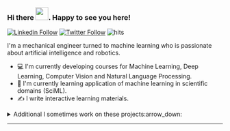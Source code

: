 ### Hi there <img src="https://raw.githubusercontent.com/MartinHeinz/MartinHeinz/master/wave.gif" width="30px">. Happy to see you here!

<p align="center">

[![Linkedin Follow](https://img.shields.io/badge/-Connect-blue?style=flat-square&logo=Linkedin&logoColor=white&link=https://www.linkedin.com/in/rojeshshikhrakar/)](https://www.linkedin.com/in/rojeshshikhrakar/)
[![Twitter Follow](https://img.shields.io/twitter/follow/tsusil?label=Follow&style=social)](https://twitter.com/roshikhrakar)
![hits](https://visitor-badge.laobi.icu/badge?page_id=rojesh-shikhrakar)

</p>

I'm a mechanical engineer turned to machine learning who is passionate about artificial intelligence and robotics. 

- 💻 I'm currently developing courses for Machine Learning, Deep Learning, Computer Vision and Natural Language Processing.
- 📖 I'm currently learning application of machine learning in scientific domains (SciML).
- ✍️ I write interactive learning materials.


<details>
<summary>
  Additional I sometimes work on these projects:arrow_down:
</summary>

<br />

[![ReadMe Card](https://github-readme-stats.vercel.app/api/pin/?username=rojesh-shikhrakar&repo=SciComp.jl)](https://github.com/rojesh-shikhrakar/SciComp.jl)

<br />

[comment]:![picture](https://raw.githubusercontent.com/saadeghi/saadeghi/master/dino.gif)
</details>

----

